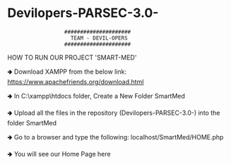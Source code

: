 # Devilopers-PARSEC-3.0-

                      #####################
                        TEAM - DEVIL-OPERS
                      #####################

HOW TO RUN OUR PROJECT 'SMART-MED'

🢂 Download XAMPP from the below link:
  https://www.apachefriends.org/download.html

🢂 In C:\xampp\htdocs folder, Create a New Folder SmartMed

🢂 Upload all the files in the repository (Devilopers-PARSEC-3.0-) into the folder SmartMed

🢂 Go to a browser and type the following: localhost/SmartMed/HOME.php

🢂 You will see our Home Page here

